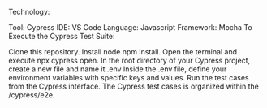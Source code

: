 Technology:

Tool: Cypress
IDE: VS Code
Language: Javascript
Framework: Mocha
To Execute the Cypress Test Suite:

Clone this repository.
Install node npm install.
Open the terminal and execute npx cypress open.
In the root directory of your Cypress project, create a new file and name it .env
Inside the .env file, define your environment variables with specific keys and values.
Run the test cases from the Cypress interface. The Cypress test cases is organized within the /cypress/e2e.
